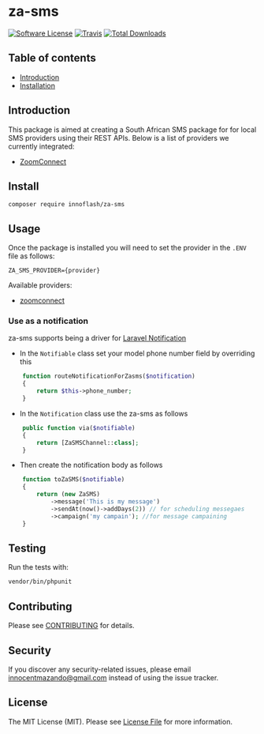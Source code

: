 # za-sms

[![Software License](https://img.shields.io/badge/license-MIT-brightgreen.svg?style=flat-square)](LICENSE.md)
[![Travis](https://img.shields.io/travis/innoflash/za-sms.svg?style=flat-square)]()
[![Total Downloads](https://img.shields.io/packagist/dt/innoflash/za-sms.svg?style=flat-square)](https://packagist.org/packages/innoflash/za-sms)
## Table of contents
* [Introduction](#introduction)
* [Installation](#install)

## Introduction
This package is aimed at creating a South African SMS package for for local SMS providers using their REST APIs.
Below is a list of providers we currently integrated: 
* [ZoomConnect](https://www.zoomconnect.com/)

## Install
`composer require innoflash/za-sms`

## Usage
Once the package is installed you will need to set the provider in the ```.ENV``` file as follows:
```env
ZA_SMS_PROVIDER={provider}
```

Available providers:

* [zoomconnect](./setups/zoomconnect.md)

### Use as a notification
za-sms supports being a driver for [Laravel Notification](https://laravel.com/docs/6.x/notifications)

* In the ```Notifiable``` class set your model phone number field by overriding this
```php
    function routeNotificationForZasms($notification)
    {
        return $this->phone_number;
    }
```

* In the ```Notification``` class use the za-sms as follows
```php
    public function via($notifiable)
    {
        return [ZaSMSChannel::class];
    }
```

* Then create the notification body as follows
```php
    function toZaSMS($notifiable)
    {
        return (new ZaSMS)
            ->message('This is my message')  
            ->sendAt(now()->addDays(2)) // for scheduling messegaes 
            ->campaign('my campain'); //for message campaining
    }
```

## Testing
Run the tests with:

``` bash
vendor/bin/phpunit
```

## Contributing
Please see [CONTRIBUTING](CONTRIBUTING.md) for details.

## Security
If you discover any security-related issues, please email innocentmazando@gmail.com instead of using the issue tracker.

## License
The MIT License (MIT). Please see [License File](/LICENSE.md) for more information.